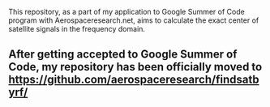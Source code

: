 This repository, as a part of my application to Google Summer of Code program with Aerospaceresearch.net, aims to calculate the exact center of satellite signals in the frequency domain.

## After getting accepted to Google Summer of Code, my repository has been officially moved to https://github.com/aerospaceresearch/findsatbyrf/

